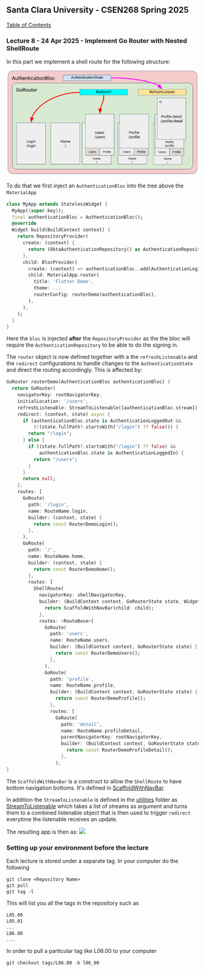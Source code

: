 ## Santa Clara University - CSEN268 Spring 2025

[Table of Contents](/toc.md)

### Lecture 8 - 24 Apr 2025 - Implement Go Router with Nested ShellRoute

In this part we implement a shell route for the following structure:

<img src="assets/images/Lecture 0801 Implementation Picture.png" width="600">

To do that we first inject an `AuthenticationBloc` into the tree above the `MaterialApp`

```dart
class MyApp extends StatelessWidget {
  MyApp({super.key});
  final authenticationBloc = AuthenticationBloc();
  @override
  Widget build(BuildContext context) {
    return RepositoryProvider(
      create: (context) {
        return (OktaAuthenticationRepository() as AuthenticationRepository);
      },
      child: BlocProvider(
        create: (context) => authenticationBloc..add(AuthenticationLoginEvent()),
        child: MaterialApp.router(
          title: 'Flutter Demo',
          theme: ...
          routerConfig: routerDemo(authenticationBloc),
        ),
      ),
    );
  }
}
```
Here the `bloc` is injected **after** the `RepositoryProvider` as the the bloc will require the `AuthenticationRepository` to be able to do the signing in.

The `router` object is now defined together with a the `refreshListenable` and the `redirect` configurations to handle changes to the `AuthenticationState` and direct the routing accordingly. This is affected by:
```dart
GoRouter routerDemo(AuthenticationBloc authenticationBloc) {
  return GoRouter(
    navigatorKey: rootNavigatorKey,
    initialLocation: '/users',
    refreshListenable: StreamToListenable([authenticationBloc.stream]),
    redirect: (context, state) async {
      if (authenticationBloc.state is AuthenticationLoggedOut &&
          (!(state.fullPath?.startsWith("/login") ?? false))) {
        return "/login";
      } else {
        if ((state.fullPath?.startsWith("/login") ?? false) &&
            authenticationBloc.state is AuthenticationLoggedIn) {
          return "/users";
        }
      }
      return null;
    },
    routes: [
      GoRoute(
        path: '/login',
        name: RouteName.login,
        builder: (context, state) {
          return const RouterDemoLogin();
        },
      ),
      GoRoute(
        path: '/',
        name: RouteName.home,
        builder: (context, state) {
          return const RouterDemoHome();
        },
        routes: [
          ShellRoute(
            navigatorKey: shellNavigatorKey,
            builder: (BuildContext context, GoRouterState state, Widget child) {
              return ScaffoldWithNavBar(child: child);
            },
            routes: <RouteBase>[
              GoRoute(
                path: 'users',
                name: RouteName.users,
                builder: (BuildContext context, GoRouterState state) {
                  return const RouterDemoUsers();
                },
              ),
              GoRoute(
                path: 'profile',
                name: RouteName.profile,
                builder: (BuildContext context, GoRouterState state) {
                  return const RouterDemoProfile();
                },
                routes: [
                  GoRoute(
                    path: 'detail',
                    name: RouteName.profileDetail,
                    parentNavigatorKey: rootNavigatorKey,
                    builder: (BuildContext context, GoRouterState state) {
                      return const RouterDemoProfileDetail();
                    },
                  ),
}
```
The `ScaffoldWithNavBar` is a construct to allow the `ShellRoute` to have bottom navigation bottoms. It's defined in [ScaffoldWithNavBar](/lib/widgets/scaffold_with_nav_bar.dart).

In addition the `StreamToListenable` is defined in the [utilities](./lib/utilities) folder as [StreamToListenable](/lib/utilities/stream_to_listenable.dart) which takes a list of streams as argument and turns them to a combined listenable object that is then used to trigger `redirect` everytime the listenable receives an update.

The resulting app is then as:
<img src="/assets/images/Lecture 0801 Implemented App.gif" width="300">


### Setting up your environment before the lecture

Each lecture is stored under a separate tag. In your computer do the following

    git clone <Repository Name>
    git pull
    git tag -l

This will list you all the tags in the repository such as

    L05.00
    L05.01
    ...
    L06.00
    ...

In order to pull a particular tag like L06.00 to your computer

    git checkout tags/L06.00 -b l06_00


